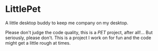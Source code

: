 # LittlePet
A little desktop buddy to keep me company on my desktop.

Please don't judge the code quality, this is a *PET* project, after all!...
But seriously, please don't. This is a project I work on for fun and the code might get a little rough at times.
